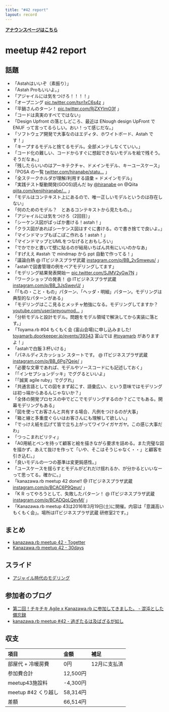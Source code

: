```yaml
---
title: "#42 report"
layout: record
---
```


<div style="text-align: left;"><a href="./"><strong>アナウンスページはこちら</strong></a></div> 

# meetup #42 report

## 話題

* 「Astahはいいぞ（素振り）」
* 「Astah Proもいいよ。」
* 「アジャイルには気をつけろ！！！！」
* 「オープニング  [pic.twitter.com/tsn1xC6s4z](https://twitter.com/Yukimitsu_Izawa/status/700897712720379904/photo/1) 」
* 「平鍋さんのターン！ [pic.twitter.com/RjZXYlmO3f](https://twitter.com/Yukimitsu_Izawa/status/700898287604203520/photo/1) 」
* 「コードは真実のすべてではない」
* 「Design Upfront の落としどころ、最近は ENough design UpFront で ENUF って言ってるらしい。おい！って感じだな。」
* 「ソフトウェア開発で大事なのはエディタ、ホワイトボード、Astah です！」
* 「キープするモデルと捨てるモデル。全部メンテしなくていい。」
* 「コード化の難しい、コードからすぐに想起できないモデルを絵で残そう。そうだなぁ。」
* 「残したらいいのはアーキテクチャ、ドメインモデル、キーユースケース」
* 「POSA の一覧 [twitter.com/hiranabe/statu…](https://twitter.com/hiranabe/status/700874855537709056) 」
* 「全ステークホルダが理解/利用する語彙 = ドメインモデル」
* 「実践テスト駆動開発(GOOS)読んだ by [@hiranabe](https://twitter.com/hiranabe) on @Qiita [qiita.com/kenjihiranabe/…](http://qiita.com/kenjihiranabe/items/b951b6d98672167347fd) 」
* 「モデルはコンテキスト上にあるので、唯一正しいモデルというのは存在しない」
* 「何のためのモデル？　とあるコンテキストから見たもの。」
* 「アジャイルには気をつけろ（2回目）」
* 「シーケンス図がぱっぱか書ける！astah！」
* 「クラス図があればシーケンス図はすぐに書ける。ので書き捨てで良いよ。」
* 「マインドマップもぽこぽこ作れる！astah！」
* 「マインドマップとUMLをつなげるとおもしろい」
* 「でかでかと書いて壁に貼るのが結局いちばん共有にいいのかなあ」
* 「すげええ #astah で mindmap から ppt 自動で作ってる！」
* 「議論白熱 @ ITビジネスプラザ武蔵 [instagram.com/p/BB_2vSmweus/](https://www.instagram.com/p/BB_2vSmweus/) 」
* 「astahで図書管理の例をペアモデリングしてます」
* 「モデリング結果発表開始ー [pic.twitter.com/SJMV2yGw7N](https://twitter.com/wtnabe/status/700927861675282432/photo/1) 」
* 「ワークショップの発表！ @ ITビジネスプラザ武蔵 [instagram.com/p/BB_3JsSwevU/](https://www.instagram.com/p/BB_3JsSwevU/) 」
* 「「もの・こと・もの」パターン、「ヘッダ・明細」パターン。モデリングは典型的なパターンがある」
* 「モデリングはここ見るとメッチャ勉強になる。モデリングしてますか？[youtube.com/user/areyoumod…](https://www.youtube.com/user/areyoumodelingjapan) 」
* 「分析モデルと設計モデル。問題をモデル領域で解決してから実装に落とす。」
* 「Toyama.rb #04 もくもく会  (富山会場)に申し込みました! [toyamarb.doorkeeper.jp/events/39343](https://toyamarb.doorkeeper.jp/events/39343) 富山では [#toyamarb](https://twitter.com/search?q=%23toyamarb) がありますよ！」
* 「astahで白飯３杯いける」
* 「パネルディスカッション スタートです。 @ ITビジネスプラザ武蔵 [instagram.com/p/BB_6Pg7Qeje/](https://www.instagram.com/p/BB_6Pg7Qeje/) 」
* 「必要な文章であれば、モデルやソースコードにも記述しておく」
* 「「インセプションデッキ」でググるといいよ」
* 「「誠実 agile ruby」でググれ」
* 「共通言語としての図をまず起こす、語彙広い、という意味ではモデリングは初っ端からあるんじゃないか？」
* 「全体の開発プロセスの中でどこでモデリングするのか？どこでもある。開幕モデリングもある」
* 「図を使ってお客さんと共有する場合、凡例をつけるのが大事」
* 「箱と線と多重度ぐらいはお客さんにも理解して欲しい。」
* 「でっけえ紙を広げて皆で立ち上がってワイワイガヤガヤ。この感じ大事だわ」
* 「つっこまれビリティ」
* 「A0用紙とペンを持って顧客と絵を描きながら要求を詰める。また完璧な図を描かず、あえて抜けを作って「いや、そこはそうじゃなく・・」と顧客を引き込む。」
* 「良いモデルの一つの基準は変更鈍感性。」
* 「ユースケースを揺らすとモデルがどれだけ揺れるか、が分かるといいなーって思ってる。確かに。」
* 「kanazawa.rb meetup 42 done!! @ ITビジネスプラザ武蔵 [instagram.com/p/BCAC6P9Qeur/](https://www.instagram.com/p/BCAC6P9Qeur/) 」
* 「K R ってやろうとして、失敗したパターン！ @ ITビジネスプラザ武蔵 [instagram.com/p/BCADQpLQevM/](https://www.instagram.com/p/BCADQpLQevM/) 」
* 「Kanazawa.rb meetup 43は2016年3月19日(土)に開催。内容は「意識高いもくもく会」。場所はITビジネスプラザ武蔵 研修室2です。」

## まとめ

* [kanazawa.rb meetup 42 - Togetter](http://togetter.com/li/941037)
* [Kanazawa.rb meetup 42 - 30days](http://30d.jp/kzrb/32)

## スライド

* [アジャイル時代のモデリング](http://www.slideshare.net/hiranabe/modeling-in-the-agile-age-jp)

## 参加者のブログ

* [第二回！チキチキ Agile x Kanazawa.rb に参加してきました。 - 混沌とした備忘録](http://noboru.hatenablog.jp/entry/2016/02/21/124815)
* [kanazawa.rb meetup #42 - 過ぎたるは及ばざるが如し](http://cotton-desu.hatenablog.com/entry/2016/02/22/223524)

## 収支

| 項目                | 金額          | 補足          |
| :----------------   | :------------ | :------------ |
| 部屋代 + 冷暖房費   | 0円           | 12月に支払済  |
| 参加費合計          | 12,500円      |               |
| meetup43施設料      | -4,300円      |               |
| meetup #42 くり越し | 58,314円      |               |
| 差額                | 66,514円      |               |

